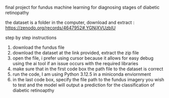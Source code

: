 final project for fundus machine learning for diagnosing stages of diabetic retinopathy

the dataset is a folder in the computer, download and extract : https://zenodo.org/records/4647952#.YGNjXVUzbIU

step by step instructions
1. download the fundus file
2. download the dataset at the link provided, extract the zip file
3. open the file, i prefer using cursor because it allows for easy debug using the ai tool if an issue occurs with the required libraries
4. make sure that in the first code box the path file to the dataset is correct
5. run the code, I am using Python 3.12.5 in a miniconda enviornment
6. in the last code box, specify the file path to the fundus imagery you wish to test and the model will output a prediction for the classification of diabetic retinoapthy

